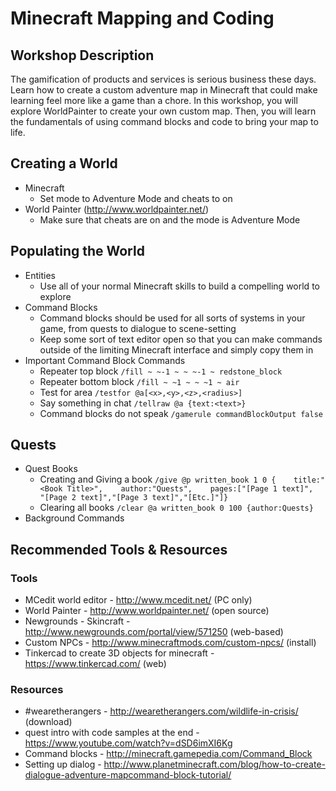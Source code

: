 # Minecraft Mapping and Coding

## Workshop Description
The gamification of products and services is serious business these days. Learn how to create a custom adventure map in Minecraft that could make learning feel more like a game than a chore. In this workshop, you will explore WorldPainter to create your own custom map. Then, you will learn the fundamentals of using command blocks and code to bring your map to life.

## Creating a World
- Minecraft
  - Set mode to Adventure Mode and cheats to on
- World Painter (http://www.worldpainter.net/)
  - Make sure that cheats are on and the mode is Adventure Mode

## Populating the World
- Entities
  - Use all of your normal Minecraft skills to build a compelling world to explore
- Command Blocks
  - Command blocks should be used for all sorts of systems in your game, from quests to dialogue to scene-setting
  - Keep some sort of text editor open so that you can make commands outside of the limiting Minecraft interface and simply copy them in
- Important Command Block Commands
  - Repeater top block `/fill ~ ~-1 ~ ~ ~-1 ~ redstone_block`
  - Repeater bottom block `/fill ~ ~1 ~ ~ ~1 ~ air`
  - Test for area `/testfor @a[<x>,<y>,<z>,<radius>]`
  - Say something in chat `/tellraw @a {text:<text>}`
  - Command blocks do not speak `/gamerule commandBlockOutput false`

## Quests
- Quest Books
  - Creating and Giving a book `/give @p written_book 1 0 {    title:"<Book Title>",    author:"Quests",    pages:["[Page 1 text]",        "[Page 2 text]","[Page 3 text]","[Etc.]"]}`
  - Clearing all books `/clear @a written_book 0 100 {author:Quests}`
- Background Commands

## Recommended Tools & Resources
### Tools
- MCedit world editor - http://www.mcedit.net/ (PC only)
- World Painter - http://www.worldpainter.net/ (open source)
- Newgrounds - Skincraft - http://www.newgrounds.com/portal/view/571250 (web-based)
- Custom NPCs - http://www.minecraftmods.com/custom-npcs/ (install)
- Tinkercad to create 3D objects for minecraft - https://www.tinkercad.com/ (web)

### Resources
- #wearetherangers - http://wearetherangers.com/wildlife-in-crisis/ (download)
- quest intro with code samples at the end - https://www.youtube.com/watch?v=dSD6imXI6Kg
- Command blocks  - http://minecraft.gamepedia.com/Command_Block
- Setting up dialog - http://www.planetminecraft.com/blog/how-to-create-dialogue-adventure-mapcommand-block-tutorial/
